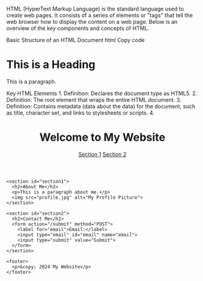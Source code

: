 
HTML (HyperText Markup Language) is the standard language used to create web pages. It consists of a series of elements or "tags" that tell the web browser how to display the content on a web page. Below is an overview of the key components and concepts of HTML.

Basic Structure of an HTML Document
html
Copy code
<!DOCTYPE html>
<html>
  <head>
    <title>Page Title</title>
    <meta charset="UTF-8">
  </head>
  <body>
    <h1>This is a Heading</h1>
    <p>This is a paragraph.</p>
  </body>
</html>
Key HTML Elements
1. <!DOCTYPE html>
Definition: Declares the document type as HTML5.
2. <html>
Definition: The root element that wraps the entire HTML document.
3. <head>
Definition: Contains metadata (data about the data) for the document, such as title, character set, and links to stylesheets or scripts.
4. <title>
Definition: Sets the title of the web page, which appears in the browser tab.
5. <meta>
Definition: Provides metadata like the character encoding (charset="UTF-8") or viewport settings.
6. <body>
Definition: Contains the content of the web page that users see, like text, images, links, and more.
Common HTML Tags
1. Headings (<h1>, <h2>, ..., <h6>)
Definition: Define headings of different sizes.
Example:
html
Copy code
<h1>Main Heading</h1>
<h2>Subheading</h2>
2. Paragraph (<p>)
Definition: Defines a paragraph of text.
Example:
html
Copy code
<p>This is a paragraph.</p>
3. Links (<a>)
Definition: Creates hyperlinks.
Attributes:
href: Specifies the URL of the page the link goes to.
Example:
html
Copy code
<a href="https://www.example.com">Visit Example</a>
4. Images (<img>)
Definition: Embeds an image in the document.
Attributes:
src: The path to the image file.
alt: Alternative text for the image.
Example:
html
Copy code
<img src="image.jpg" alt="An image description">
5. Lists
Unordered list (<ul>): Creates a bulleted list.
html
Copy code
<ul>
  <li>Item 1</li>
  <li>Item 2</li>
</ul>
Ordered list (<ol>): Creates a numbered list.
html
Copy code
<ol>
  <li>First item</li>
  <li>Second item</li>
</ol>
6. Tables (<table>)
Definition: Creates a table.
Example:
html
Copy code
<table>
  <tr>
    <th>Header 1</th>
    <th>Header 2</th>
  </tr>
  <tr>
    <td>Data 1</td>
    <td>Data 2</td>
  </tr>
</table>
7. Forms (<form>)
Definition: Used to collect user input.
Example:
html
Copy code
<form action="/submit" method="POST">
  <label for="name">Name:</label>
  <input type="text" id="name" name="name">
  <input type="submit" value="Submit">
</form>
Attributes in HTML
Definition: HTML elements can have attributes, which provide additional information about an element.
Syntax: attribute="value"
Example:
html
Copy code
<a href="https://www.example.com" target="_blank">Visit Example</a>
Self-closing Tags
Some tags do not require a closing tag, such as:
<img>, <br>, <hr>
Inline vs Block Elements
Inline Elements: Do not start on a new line and only take up as much width as necessary (e.g., <a>, <span>, <img>).
Block Elements: Always start on a new line and take up the full width available (e.g., <div>, <p>, <h1>).
Semantic HTML5 Elements
These elements provide meaning to the structure of your content:

<header>: Defines the header of a page or section.
<nav>: Represents navigation links.
<section>: Defines a section of a document.
<article>: Represents an independent piece of content.
<footer>: Defines the footer of a page or section.
Example of a Complete HTML Page
html
Copy code
<!DOCTYPE html>
<html lang="en">
  <head>
    <meta charset="UTF-8">
    <meta name="viewport" content="width=device-width, initial-scale=1.0">
    <title>My Web Page</title>
  </head>
  <body>
    <header>
      <h1>Welcome to My Website</h1>
      <nav>
        <a href="#section1">Section 1</a>
        <a href="#section2">Section 2</a>
      </nav>
    </header>

    <section id="section1">
      <h2>About Me</h2>
      <p>This is a paragraph about me.</p>
      <img src="profile.jpg" alt="My Profile Picture">
    </section>

    <section id="section2">
      <h2>Contact Me</h2>
      <form action="/submit" method="POST">
        <label for="email">Email:</label>
        <input type="email" id="email" name="email">
        <input type="submit" value="Submit">
      </form>
    </section>

    <footer>
      <p>&copy; 2024 My Website</p>
    </footer>
  </body>
</html>